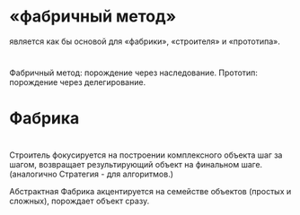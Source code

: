 
# «фабричный метод» 
является как бы основой для «фабрики», «строителя» и «прототипа».


#
Фабричный метод: порождение через наследование.
Прототип: порождение через делегирование.


# Фабрика



#
Строитель фокусируется на построении комплексного объекта шаг за шагом,
возвращает результирующий объект на финальном шаге.
(аналогично Стратегия - для алгоритмов.)

Абстрактная Фабрика акцентируется на семействе объектов (простых и сложных),
порождает объект сразу.